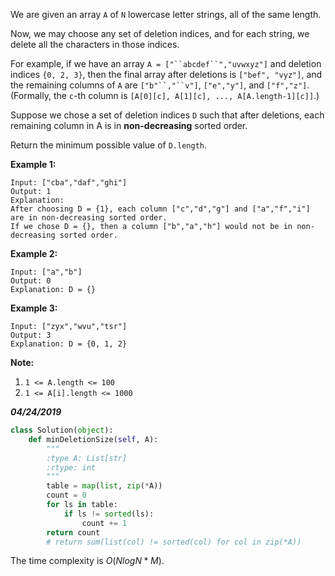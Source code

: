 We are given an array `A` of `N` lowercase letter strings, all of the same length.

Now, we may choose any set of deletion indices, and for each string, we delete all the characters in those indices.

For example, if we have an array `A = ["``abcdef``","uvwxyz"]` and deletion indices `{0, 2, 3}`, then the final array after deletions is `["bef", "vyz"]`, and the remaining columns of `A` are `["b"``,"``v"]`, `["e","y"]`, and `["f","z"]`.  (Formally, the `c`-th column is `[A[0][c], A[1][c], ..., A[A.length-1][c]]`.)

Suppose we chose a set of deletion indices `D` such that after deletions, each remaining column in A is in **non-decreasing** sorted order.

Return the minimum possible value of `D.length`.

 

**Example 1:**

```
Input: ["cba","daf","ghi"]
Output: 1
Explanation: 
After choosing D = {1}, each column ["c","d","g"] and ["a","f","i"] are in non-decreasing sorted order.
If we chose D = {}, then a column ["b","a","h"] would not be in non-decreasing sorted order.
```

**Example 2:**

```
Input: ["a","b"]
Output: 0
Explanation: D = {}
```

**Example 3:**

```
Input: ["zyx","wvu","tsr"]
Output: 3
Explanation: D = {0, 1, 2}
```

 

**Note:**

1. `1 <= A.length <= 100`
2. `1 <= A[i].length <= 1000`



***04/24/2019***

```python
class Solution(object):
    def minDeletionSize(self, A):
        """
        :type A: List[str]
        :rtype: int
        """
        table = map(list, zip(*A))
        count = 0
        for ls in table:
            if ls != sorted(ls):
                count += 1
        return count
        # return sum(list(col) != sorted(col) for col in zip(*A))
```

The time complexity is $O(NlogN*M)$.

